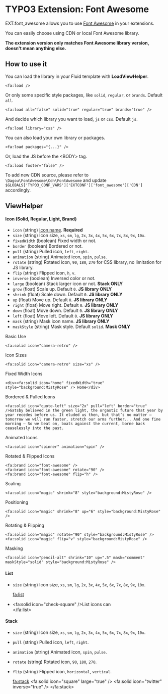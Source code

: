 # TYPO3 Extension: Font Awesome
EXT:font_awesome allows you to use [Font Awesome](https://fontawesome.com/) in your extensions.

You can easily choose using CDN or local Font Awesome library.

**The extension version only matches Font Awesome library version, doesn't mean anything else.**

## How to use it
You can load the library in your Fluid template with **LoadViewHelper**.

	<fa:load />

Or only some specific style packages, like `solid`, `regular`, or `brands`. Default `all`.

    <fa:load all="false" solid="true" regular="true" brands="true" />

And decide which library you want to load, `js` or `css`. Default `js`.

    <fa:load library="css" /> 

You can also load your own library or packages.

    <fa:load packages="{...}" />
    
Or, load the JS before the &lt;BODY&gt; tag.

    <fa:load footer="false" />

To add new CDN source, please refer to `\Dagou\FontAwesome\Cdn\FontAwesome` and update `$GLOBALS['TYPO3_CONF_VARS']['EXTCONF']['font_awesome']['CDN']` accordingly.  

## ViewHelper
#### Icon (Solid, Regular, Light, Brand)
- `icon` (string) [Icon name](https://fontawesome.com/icons). **Required**
- `size` (string) Icon size, `xs`, `sm`, `lg`, `2x`, `3x`, `4x`, `5x`, `6x`, `7x`, `8x`, `9x`, `10x`.
- `fixedWidth` (boolean) Fixed width or not.
- `border` (boolean) Bordered or not.
- `pull` (string) Pulled icon, `left`, `right`.
- `animation` (string) Animated icon, `spin`, `pulse`.
- `rotate` (string) Rotated icon, `90`, `180`, `270` for CSS library, no limitation for JS library.
- `flip` (string) Flipped icon, `h`, `v`.
- `inverse` (boolean) Inversed color or not.
- `large` (boolean) Stack larger icon or not. **Stack ONLY**
- `grow` (float) Scale up. Default `0`. **JS library ONLY**
- `shrink` (float) Scale down. Default `0`. **JS library ONLY**
- `up` (float) Move up. Default `0`. **JS library ONLY**
- `right` (float) Move right. Default `0`. **JS library ONLY**
- `down` (float) Move down. Default `0`. **JS library ONLY**
- `left` (float) Move left. Default `0`. **JS library ONLY**
- `mask` (string) Mask icon name. **JS library ONLY**
- `maskStyle` (string) Mask style. Default `solid`. **Mask ONLY**

Basic Use

    <fa:solid icon="camera-retro" />

Icon Sizes

    <fa:solid icon="camera-retro" size="xs" />

Fixed Width Icons

    <div><fa:solid icon="home" fixedWidth="true" style="background:MistyRose" /> Home</div>
    
Bordered & Pulled Icons

    <fa:solid icon="quote-left" size="2x" pull="left" border="true" />Gatsby believed in the green light, the orgastic future that year by year recedes before us. It eluded us then, but that’s no matter — tomorrow we will run faster, stretch our arms further... And one fine morning — So we beat on, boats against the current, borne back ceaselessly into the past.

Animated Icons

    <fa:solid icon="spinner" animation="spin" />

Rotated & Flipped Icons

    <fa:brand icon="font-awesome" />
    <fa:brand icon="font-awesome" rotate="90" />
    <fa:brand icon="font-awesome" flip="h" />

Scaling

    <fa:solid icon="magic" shrink="8" style="background:MistyRose" />

Positioning

    <fa:solid icon="magic" shrink="8" up="6" style="background:MistyRose" />

Rotating & Flipping

    <fa:solid icon="magic" rotate="90" style="background:MistyRose" />
    <fa:solid icon="magic" flip="v" style="background:MistyRose" />

Masking

    <fa:solid icon="pencil-alt" shrink="10" up=".5" mask="comment" maskStyle="solid" style="background:MistyRose" />

#### List
- `size` (string) Icon size, `xs`, `sm`, `lg`, `2x`, `3x`, `4x`, `5x`, `6x`, `7x`, `8x`, `9x`, `10x`.


    <fa:list>
        <li><fa:solid icon="check-square" />List icons can</li>
    </fa:list>

#### Stack
- `size` (string) Icon size, `xs`, `sm`, `lg`, `2x`, `3x`, `4x`, `5x`, `6x`, `7x`, `8x`, `9x`, `10x`.
- `pull` (string) Pulled icon, `left`, `right`.
- `animation` (string) Animated icon, `spin`, `pulse`.
- `rotate` (string) Rotated icon, `90`, `180`, `270`.
- `flip` (string) Flipped icon, `horizontal`, `vertical`.


    <fa:stack>
        <fa:solid icon="square" large="true" />
        <fa:solid icon="twitter" inverse="true" />
    </fa:stack>